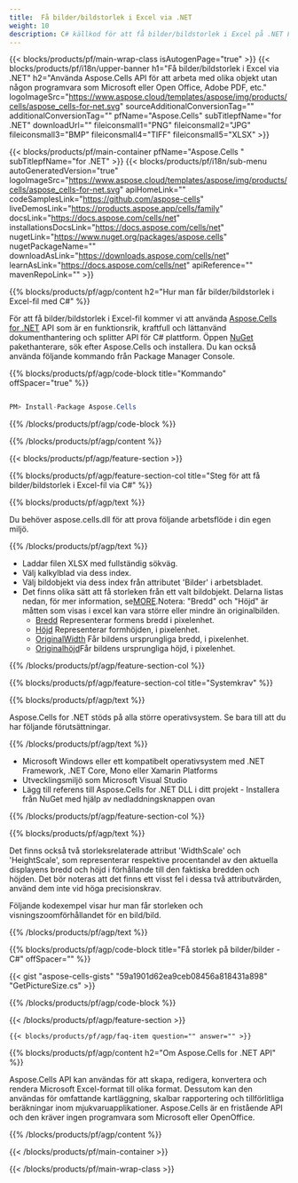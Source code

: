 ```yaml
---
title:  Få bilder/bildstorlek i Excel via .NET
weight: 10
description: C# källkod för att få bilder/bildstorlek i Excel på .NET Framework, .NET Core, Mono eller Xamarin Platforms.
---
```

{{< blocks/products/pf/main-wrap-class isAutogenPage="true" >}}
{{< blocks/products/pf/i18n/upper-banner h1="Få bilder/bildstorlek i Excel via .NET" h2="Använda Aspose.Cells API för att arbeta med olika objekt utan någon programvara som Microsoft eller Open Office, Adobe PDF, etc." logoImageSrc="https://www.aspose.cloud/templates/aspose/img/products/cells/aspose_cells-for-net.svg" sourceAdditionalConversionTag="" additionalConversionTag="" pfName="Aspose.Cells" subTitlepfName="for .NET" downloadUrl="" fileiconsmall1="PNG" fileiconsmall2="JPG" fileiconsmall3="BMP" fileiconsmall4="TIFF" fileiconsmall5="XLSX" >}}

{{< blocks/products/pf/main-container pfName="Aspose.Cells " subTitlepfName="for .NET" >}}
{{< blocks/products/pf/i18n/sub-menu autoGeneratedVersion="true" logoImageSrc="https://www.aspose.cloud/templates/aspose/img/products/cells/aspose_cells-for-net.svg" apiHomeLink="" codeSamplesLink="https://github.com/aspose-cells" liveDemosLink="https://products.aspose.app/cells/family" docsLink="https://docs.aspose.com/cells/net" installationsDocsLink="https://docs.aspose.com/cells/net" nugetLink="https://www.nuget.org/packages/aspose.cells" nugetPackageName="" downloadAsLink="https://downloads.aspose.com/cells/net" learnAsLink="https://docs.aspose.com/cells/net" apiReference="" mavenRepoLink="" >}}

{{% blocks/products/pf/agp/content h2="Hur man får bilder/bildstorlek i Excel-fil med C#" %}}

 För att få bilder/bildstorlek i Excel-fil kommer vi att använda
 [Aspose.Cells for .NET](https://products.aspose.com/cells/net) 
API som är en funktionsrik, kraftfull och lättanvänd dokumenthantering och splitter API för C# plattform. Öppen
 [NuGet](https://www.nuget.org/packages/aspose.cells) 
 pakethanterare, sök efter
 Aspose.Cells 
 och installera. Du kan också använda följande kommando från Package Manager Console.

{{% blocks/products/pf/agp/code-block title="Kommando" offSpacer="true" %}}

```cs

PM> Install-Package Aspose.Cells

```

{{% /blocks/products/pf/agp/code-block %}}

{{% /blocks/products/pf/agp/content %}}

{{< blocks/products/pf/agp/feature-section >}}

{{% blocks/products/pf/agp/feature-section-col title="Steg för att få bilder/bildstorlek i Excel-fil via C#" %}}

{{% blocks/products/pf/agp/text %}}

Du behöver aspose.cells.dll för att prova följande arbetsflöde i din egen miljö.

{{% /blocks/products/pf/agp/text %}}

+ Laddar filen XLSX med fullständig sökväg.
+ Välj kalkylblad via dess index.
+ Välj bildobjekt via dess index från attributet 'Bilder' i arbetsbladet.
 + Det finns olika sätt att få storleken från ett valt bildobjekt. Delarna listas nedan, för mer information, se[MORE](https://reference.aspose.com/cells/net/aspose.cells.drawing/picture/).Notera: "Bredd" och "Höjd" är måtten som visas i excel kan vara större eller mindre än originalbilden.
    + [Bredd](https://reference.aspose.com/cells/net/aspose.cells.drawing/shape/width/) Representerar formens bredd i pixelenhet.
    + [Höjd](https://reference.aspose.com/cells/net/aspose.cells.drawing/shape/height/) Representerar formhöjden, i pixelenhet.
    + [OriginalWidth](https://reference.aspose.com/cells/net/aspose.cells.drawing/picture/originalwidth/) Får bildens ursprungliga bredd, i pixelenhet.
    + [Originalhöjd](https://reference.aspose.com/cells/net/aspose.cells.drawing/picture/originalheight/)Får bildens ursprungliga höjd, i pixelenhet.


{{% /blocks/products/pf/agp/feature-section-col %}}

{{% blocks/products/pf/agp/feature-section-col title="Systemkrav" %}}

{{% blocks/products/pf/agp/text %}}

 Aspose.Cells for .NET stöds på alla större operativsystem. Se bara till att du har följande förutsättningar.

{{% /blocks/products/pf/agp/text %}}

-  Microsoft Windows eller ett kompatibelt operativsystem med .NET Framework, .NET Core, Mono eller Xamarin Platforms
-  Utvecklingsmiljö som Microsoft Visual Studio
-  Lägg till referens till Aspose.Cells for .NET DLL i ditt projekt - Installera från NuGet med hjälp av nedladdningsknappen ovan

{{% /blocks/products/pf/agp/feature-section-col %}}


{{% blocks/products/pf/agp/text %}}
 
Det finns också två storleksrelaterade attribut 'WidthScale' och 'HeightScale', som representerar respektive procentandel av den aktuella displayens bredd och höjd i förhållande till den faktiska bredden och höjden.
 Det bör noteras att det finns ett visst fel i dessa två attributvärden, använd dem inte vid höga precisionskrav.
 
 Följande kodexempel visar hur man får storleken och visningszoomförhållandet för en bild/bild.

{{% /blocks/products/pf/agp/text %}}

{{% blocks/products/pf/agp/code-block title="Få storlek på bilder/bilder - C#" offSpacer="" %}}

{{< gist "aspose-cells-gists" "59a1901d62ea9ceb08456a818431a898" "GetPictureSize.cs" >}}

{{% /blocks/products/pf/agp/code-block %}}

{{< /blocks/products/pf/agp/feature-section >}}

    {{< blocks/products/pf/agp/faq-item question="" answer="" >}}
 

<!-- aboutfile Starts -->

{{% blocks/products/pf/agp/content h2="Om Aspose.Cells for .NET API" %}}

 Aspose.Cells API kan användas för att skapa, redigera, konvertera och rendera Microsoft Excel-format till olika format. Dessutom kan den användas för omfattande kartläggning, skalbar rapportering och tillförlitliga beräkningar inom mjukvaruapplikationer. Aspose.Cells är en fristående API och den kräver ingen programvara som Microsoft eller OpenOffice.

{{% /blocks/products/pf/agp/content %}}



<!-- aboutfile Ends -->
<!--
{{< blocks/products/pf/agp/other-supported-section title="Other Supported Splitting Formats" subTitle="Using C#, One can also split large file into chunks of many other file formats including." >}}

{{< blocks/products/pf/agp/other-supported-section-item href="https://products.aspose.com/cells/net/splitter/ods/" name="ODS" description="OpenDocument Spreadsheet File" >}}
{{< blocks/products/pf/agp/other-supported-section-item href="https://products.aspose.com/cells/net/splitter/xls/" name="XLS" description="Excel Binary Format" >}}
{{< blocks/products/pf/agp/other-supported-section-item href="https://products.aspose.com/cells/net/splitter/xlsb/" name="XLSB" description="Binary Excel Workbook File" >}}
{{< blocks/products/pf/agp/other-supported-section-item href="https://products.aspose.com/cells/net/splitter/xlsm/" name="XLSM" description="Spreadsheet File" >}}

{{< /blocks/products/pf/agp/other-supported-section >}}

-->

{{< /blocks/products/pf/main-container >}}
    
{{< /blocks/products/pf/main-wrap-class >}}
